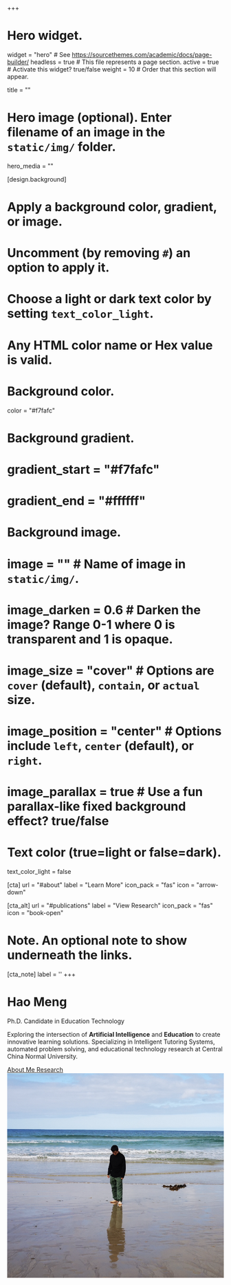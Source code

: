 +++
# Hero widget.
widget = "hero"  # See https://sourcethemes.com/academic/docs/page-builder/
headless = true  # This file represents a page section.
active = true  # Activate this widget? true/false
weight = 10  # Order that this section will appear.

title = ""

# Hero image (optional). Enter filename of an image in the `static/img/` folder.
hero_media = ""

[design.background]
  # Apply a background color, gradient, or image.
  #   Uncomment (by removing `#`) an option to apply it.
  #   Choose a light or dark text color by setting `text_color_light`.
  #   Any HTML color name or Hex value is valid.

  # Background color.
  color = "#f7fafc"
  
  # Background gradient.
  # gradient_start = "#f7fafc"
  # gradient_end = "#ffffff"
  
  # Background image.
  # image = ""  # Name of image in `static/img/`.
  # image_darken = 0.6  # Darken the image? Range 0-1 where 0 is transparent and 1 is opaque.
  # image_size = "cover"  #  Options are `cover` (default), `contain`, or `actual` size.
  # image_position = "center"  # Options include `left`, `center` (default), or `right`.
  # image_parallax = true  # Use a fun parallax-like fixed background effect? true/false
  
  # Text color (true=light or false=dark).
  text_color_light = false

[cta]
  url = "#about"
  label = "Learn More"
  icon_pack = "fas"
  icon = "arrow-down"
  
[cta_alt]
  url = "#publications"
  label = "View Research"
  icon_pack = "fas"
  icon = "book-open"

# Note. An optional note to show underneath the links.
[cta_note]
  label = ''
+++

<div class="hero-container">
  <div class="hero-content">
    <h1 class="hero-title">Hao Meng</h1>
    <p class="hero-subtitle">Ph.D. Candidate in Education Technology</p>
    <p class="hero-description">
      Exploring the intersection of <strong>Artificial Intelligence</strong> and <strong>Education</strong> to create innovative learning solutions. Specializing in Intelligent Tutoring Systems, automated problem solving, and educational technology research at Central China Normal University.
    </p>
    <div class="hero-cta">
      <a href="#about" class="btn-modern btn-primary-modern">
        <i class="fas fa-user-graduate"></i>
        About Me
      </a>
      <a href="#publications" class="btn-modern btn-secondary-modern">
        <i class="fas fa-book-open"></i>
        Research
      </a>
    </div>
  </div>
  <div class="hero-visual">
    <div class="hero-photo">
      <img src="/authors/admin/avatar.jpg" alt="Hao Meng Profile Photo">
    </div>
  </div>
</div>
